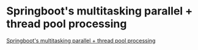 # Springboot's multitasking parallel + thread pool processing
[Springboot's multitasking parallel + thread pool processing](https://aiwithcloud.com/2022/09/15/springboots_multitasking_parallel__thread_pool_processing/)